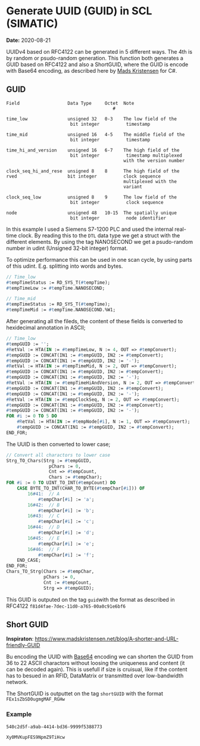 # Generate UUID (GUID) in SCL (SIMATIC)
**Date:** 2020-08-21

UUIDv4 based on RFC4122 can be generated in 5 different ways. The 4th is by random or psudo-random generation. This function both generates a GUID based on RFC4122 and also a ShortGUID, where the GUID is encode with Base64 encoding, as described here by [Mads Kristensen](https://www.madskristensen.net/blog/A-shorter-and-URL-friendly-GUID) for C#.

## GUID
```
Field                  Data Type     Octet  Note
	                                    #
	
time_low               unsigned 32   0-3    The low field of the
                        bit integer          timestamp

time_mid               unsigned 16   4-5    The middle field of the
                        bit integer          timestamp

time_hi_and_version    unsigned 16   6-7    The high field of the
                        bit integer          timestamp multiplexed
                                            with the version number

clock_seq_hi_and_rese  unsigned 8    8      The high field of the
rved                   bit integer          clock sequence
                                            multiplexed with the
                                            variant

clock_seq_low          unsigned 8    9      The low field of the
                        bit integer          clock sequence

node                   unsigned 48   10-15  The spatially unique
                        bit integer          node identifier
```

In this example I used a Siemens S7-1200 PLC and used the internal real-time clock. By reading this to the `DTL` data type we get a struct with the different elements. By using the tag NANOSECOND we get a psudo-random number in udint (Unsigned 32-bit integer) format.

To optimize performance this can be used in one scan cycle, by using parts of this udint. E.g. splitting into words and bytes.

```pascal
// Time_low
#tempTimeStatus := RD_SYS_T(#tempTime);
#tempTimeLow := #tempTime.NANOSECOND;

// Time_mid
#tempTimeStatus := RD_SYS_T(#tempTime);
#tempTimeMid := #tempTime.NANOSECOND.%W1;
```

After generating all the fileds, the content of these fields is converted to hexidecimal annotation in ASCII;
```pascal
// Time_low
#tempGUID := '';
#RetVal := HTA(IN := #tempTimeLow, N := 4, OUT => #tempConvert);
#tempGUID := CONCAT(IN1 := #tempGUID, IN2 := #tempConvert);
#tempGUID := CONCAT(IN1 := #tempGUID, IN2 := '-');
#RetVal := HTA(IN := #tempTimeMid, N := 2, OUT => #tempConvert);
#tempGUID := CONCAT(IN1 := #tempGUID, IN2 := #tempConvert);
#tempGUID := CONCAT(IN1 := #tempGUID, IN2 := '-');
#RetVal := HTA(IN := #tempTimeHiAndVersion, N := 2, OUT => #tempConvert);
#tempGUID := CONCAT(IN1 := #tempGUID, IN2 := #tempConvert);
#tempGUID := CONCAT(IN1 := #tempGUID, IN2 := '-');
#RetVal := HTA(IN := #tempClockSeq, N := 2, OUT => #tempConvert);
#tempGUID := CONCAT(IN1 := #tempGUID, IN2 := #tempConvert);
#tempGUID := CONCAT(IN1 := #tempGUID, IN2 := '-');
FOR #i := 0 TO 5 DO
    #RetVal := HTA(IN := #tempNode[#i], N := 1, OUT => #tempConvert);
    #tempGUID := CONCAT(IN1 := #tempGUID, IN2 := #tempConvert);
END_FOR;
```

The UUID is then converted to lower case;
```pascal
// Convert all charactors to lower case
Strg_TO_Chars(Strg := #tempGUID,
                pChars := 0,
                Cnt => #tempCount,
                Chars := #tempChar);
FOR #i := 0 TO UINT_TO_INT(#tempCount) DO
    CASE BYTE_TO_INT(CHAR_TO_BYTE(#tempChar[#i])) OF
        16#41:  // A
            #tempChar[#i] := 'a';
        16#42:  // B
            #tempChar[#i] := 'b';
        16#43:  // C
            #tempChar[#i] := 'c';
        16#44:  // D
            #tempChar[#i] := 'd';
        16#45:  // E
            #tempChar[#i] := 'e';
        16#46:  // F
            #tempChar[#i] := 'f';
    END_CASE;
END_FOR;
Chars_TO_Strg(Chars := #tempChar,
              pChars := 0,
              Cnt := #tempCount,
              Strg => #tempGUID);
```

This GUID is outputed on the tag `guid`with the format as described in RFC4122 `f81d4fae-7dec-11d0-a765-00a0c91e6bf6`

## Short GUID
**Inspiraton**: https://www.madskristensen.net/blog/A-shorter-and-URL-friendly-GUID

Bu encoding the UUID with [Base64](https://en.wikipedia.org/wiki/Base64) encoding we can shorten the GUID from 36 to 22 ASCII charactors without loosing the uniqueness and content (it can be decoded again). This is usefull if size is cruisual, like if the content has to besued in an RFID, DataMatrix or transmitted over low-bandwidth network.

The ShortGUID is outputtet on the tag `shortGUID` with the format `FEx1sZbSD0ugmgMAF_RGHw`

### Example
`540c2d5f-a9ab-4414-bd36-9999f5388773`

`Xy0MVKupFES9NpmZ9TiHcw`
